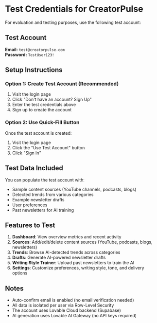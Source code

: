 # Test Credentials for CreatorPulse

For evaluation and testing purposes, use the following test account:

## Test Account

**Email:** `test@creatorpulse.com`  
**Password:** `TestUser123!`

## Setup Instructions

### Option 1: Create Test Account (Recommended)
1. Visit the login page
2. Click "Don't have an account? Sign Up"
3. Enter the test credentials above
4. Sign up to create the account

### Option 2: Use Quick-Fill Button
Once the test account is created:
1. Visit the login page
2. Click the "Use Test Account" button
3. Click "Sign In"

## Test Data Included

You can populate the test account with:
- Sample content sources (YouTube channels, podcasts, blogs)
- Detected trends from various categories
- Example newsletter drafts
- User preferences
- Past newsletters for AI training

## Features to Test

1. **Dashboard**: View overview metrics and recent activity
2. **Sources**: Add/edit/delete content sources (YouTube, podcasts, blogs, newsletters)
3. **Trends**: Browse AI-detected trends across categories
4. **Drafts**: Generate AI-powered newsletter drafts
5. **Writing Style Trainer**: Upload past newsletters to train the AI
6. **Settings**: Customize preferences, writing style, tone, and delivery options

## Notes

- Auto-confirm email is enabled (no email verification needed)
- All data is isolated per user via Row-Level Security
- The account uses Lovable Cloud backend (Supabase)
- AI generation uses Lovable AI Gateway (no API keys required)
